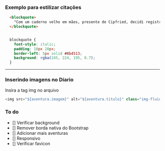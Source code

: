 ### Exemplo para estilizar citações

```HTML
  <blockquote>
    "Com um caderno velho em mãos, presente de Cipfried, decidi registrar minhas aventuras e descobertas. Este diário será a chama que ilumina o meu passado esquecido e um guia para aqueles que um dia venham a buscar seus próprios mistérios nas terras de Rookgaard."
  </blockquote>
```

```css

  blockquote {
    font-style: italic;
    padding: 10px 20px;
    border-left: 5px solid #8b4513;
    background: rgba(245, 224, 195, 0.7);
  }

```

---

### Inserindo imagens no Díario

Insira a tag img no arquivo 
```Javascript
<img src="${aventura.imagem}" alt="${aventura.titulo}" class="img-fluid mb-3">
```


### To do

- [] Verificar background
- [] Remover borda nativa do Bootstrap
- [] Adicionar mais aventuras
- [] Responsivo
- [] Verificar favicon
